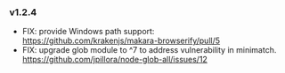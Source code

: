 ### v1.2.4

* FIX: provide Windows path support: https://github.com/krakenjs/makara-browserify/pull/5
* FIX: upgrade glob module to ^7 to address vulnerability in minimatch. https://github.com/jpillora/node-glob-all/issues/12